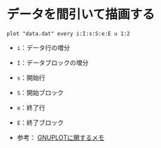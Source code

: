 # データを間引いて描画する

```gnuplot
plot "data.dat" every i:I:s:S:e:E u 1:2
```

- `i`：データ行の増分
- `I`：データブロックの増分
- `s`：開始行
- `S`：開始ブロック
- `e`：終了行
- `E`：終了ブロック

- 参考： [GNUPLOTに関するメモ](http://www.kusastro.kyoto-u.ac.jp/~moritani/etc/memo/gnuplot_memo.html)
